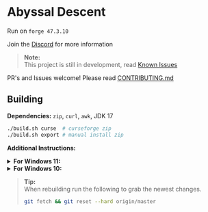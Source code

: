 # Abyssal Descent
Run on `forge 47.3.10`

Join the [Discord](https://discord.gg/S43xbbHAe2) for more information  

> **Note:**  
> This project is still in development, read [Known Issues](KNOWN_ISSUES.md)

PR's and Issues welcome! Please read [CONTRIBUTING.md](CONTRIBUTING.md)

## Building
**Dependencies:** `zip`, `curl`, `awk`, JDK 17
```bash
./build.sh curse  # curseforge zip
./build.sh export # manual install zip
```

**Additional Instructions:**

<details>
<summary><b>For Windows 11:</b></summary>

1. Install [WSL](https://docs.microsoft.com/en-us/windows/wsl/install)  
   **TLDR:** Open PowerShell as admin and run `wsl --install`. This will likely require a reboot.
2. Open WSL by running `wsl` in the shell, then install `curl`, `git`, `zip`, and `openjdk-17-jdk`:
    ```bash
    sudo apt update && sudo apt upgrade && sudo apt install make curl git zip openjdk-17-jdk
    ```
3. Clone the repo and `cd` into it
    ```bash
    git clone https://github.com/Eclipse-Ilx/Abyssal-Descent
    cd Abyssal-Descent
    ```
4. Run one of the build commands from above.

</details>

<details>
<summary><b>For Windows 10:</b></summary>

1. Install [Cygwin](https://cygwin.com/)
2. Select `Install from Internet`, choosing the install location.
   Pick where you want the `Local Package Direcotry` to be,
   then select `Use System Proxy Settings` and choose a download site.
   (I don't think it matters which one you choose.)
3. Change `Pending` to `Full` and search for `git`, `gawk`, and `curl`.
   For each package change `Skip` to the latest version.
   Hit next, next, then finish.
   Be sure to make a shortcut when it asks you to, unless you're already familiar with Cygwin.
4. Download the MSI Installer for the [JDK 17](https://www.oracle.com/java/technologies/downloads/) and skip through the wizard.
5. Open `Cygwin64 Terminal`, then run the following commands.
   ```bash
   git clone https://github.com/Eclipse-Ilx/Abyssal-Descent
   cd Abyssal-Descent
   ```
6. Run one of the build commands from above.

</details>

> **Tip:**  
> When rebuilding run the following to grab the newest changes.
> ```bash
> git fetch && git reset --hard origin/master
> ```
